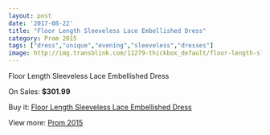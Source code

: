 ```yaml
---
layout: post
date: '2017-08-22'
title: "Floor Length Sleeveless Lace Embellished Dress"
category: Prom 2015
tags: ["dress","unique","evening","sleeveless","dresses"]
image: http://img.transblink.com/11279-thickbox_default/floor-length-sleeveless-lace-embellished-dress.jpg
---
```

Floor Length Sleeveless Lace Embellished Dress

On Sales: **$301.99**
<a href="https://www.transblink.com/en/prom-2015/3669-floor-length-sleeveless-lace-embellished-dress.html"><amp-img layout="responsive" width="600" height="600" src="//img.transblink.com/11279-thickbox_default/floor-length-sleeveless-lace-embellished-dress.jpg" alt="Floor Length Sleeveless Lace Embellished Dress 0" /></a>
<a href="https://www.transblink.com/en/prom-2015/3669-floor-length-sleeveless-lace-embellished-dress.html"><amp-img layout="responsive" width="600" height="600" src="//img.transblink.com/11282-thickbox_default/floor-length-sleeveless-lace-embellished-dress.jpg" alt="Floor Length Sleeveless Lace Embellished Dress 1" /></a>
<a href="https://www.transblink.com/en/prom-2015/3669-floor-length-sleeveless-lace-embellished-dress.html"><amp-img layout="responsive" width="600" height="600" src="//img.transblink.com/11281-thickbox_default/floor-length-sleeveless-lace-embellished-dress.jpg" alt="Floor Length Sleeveless Lace Embellished Dress 2" /></a>
<a href="https://www.transblink.com/en/prom-2015/3669-floor-length-sleeveless-lace-embellished-dress.html"><amp-img layout="responsive" width="600" height="600" src="//img.transblink.com/11280-thickbox_default/floor-length-sleeveless-lace-embellished-dress.jpg" alt="Floor Length Sleeveless Lace Embellished Dress 3" /></a>

Buy it: [Floor Length Sleeveless Lace Embellished Dress](https://www.transblink.com/en/prom-2015/3669-floor-length-sleeveless-lace-embellished-dress.html "Floor Length Sleeveless Lace Embellished Dress")

View more: [Prom 2015](https://www.transblink.com/en/10-prom-2015 "Prom 2015")